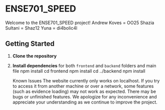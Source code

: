 # ENSE701_SPEED

Welcome to the ENSE701_SPEED project!
Andrew Koves = OO25
Shazia Sultani = Shaz12
Yuna = di4bolic4l

## Getting Started

1. **Clone the repository**
2. **Install dependencies** for both `frontend` and `backend` folders and main file
   npm install
   cd frontend
   npm install
   cd ../backend
   npm install

   Known Issues
The website currently only works on localhost.
If you try to access it from another machine or over a network, some features (such as evidence loading) may not work as expected.
There may be bugs or unfinished features.
We apologize for any inconvenience and appreciate your understanding as we continue to improve the project.
